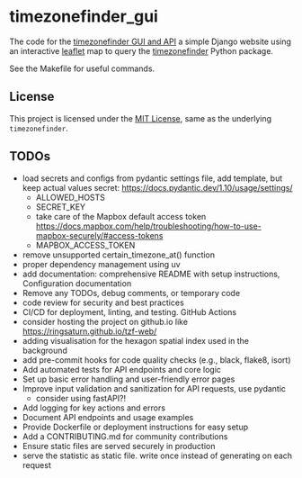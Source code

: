 # timezonefinder_gui

The code for the [timezonefinder GUI and API](https://timezonefinder.michelfe.it/gui) a simple Django website using an interactive [leaflet](https://leafletjs.com) map to query the [timezonefinder](https://github.com/jannikmi/timezonefinder) Python package.

See the Makefile for useful commands.

## License

This project is licensed under the [MIT License](LICENSE), same as the underlying `timezonefinder`.

## TODOs

- load secrets and configs from pydantic settings file, add template, but keep actual values secret: <https://docs.pydantic.dev/1.10/usage/settings/>
  - ALLOWED_HOSTS
  - SECRET_KEY
  - take care of the Mapbox default access token <https://docs.mapbox.com/help/troubleshooting/how-to-use-mapbox-securely/#access-tokens>
  - MAPBOX_ACCESS_TOKEN
- remove unsupported certain_timezone_at() function
- proper dependency management using uv
- add documentation: comprehensive README with setup instructions, Configuration documentation
- Remove any TODOs, debug comments, or temporary code
- code review for security and best practices
- CI/CD for deployment, linting, and testing. GitHub Actions
- consider hosting the project on github.io like https://ringsaturn.github.io/tzf-web/
- adding visualisation for the hexagon spatial index used in the background
- add pre-commit hooks for code quality checks (e.g., black, flake8, isort)
- Add automated tests for API endpoints and core logic
- Set up basic error handling and user-friendly error pages
- Improve input validation and sanitization for API requests, use pydantic
  - consider using fastAPI?!
- Add logging for key actions and errors
- Document API endpoints and usage examples
- Provide Dockerfile or deployment instructions for easy setup
- Add a CONTRIBUTING.md for community contributions
- Ensure static files are served securely in production
- serve the statistic as static file. write once instead of generating on each request

